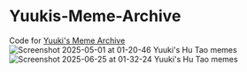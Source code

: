# Yuukis-Meme-Archive
Code for [Yuuki's Meme Archive](https://yuukieatsyou.neocities.org/)
![Screenshot 2025-05-01 at 01-20-46 Yuuki's Hu Tao memes](https://github.com/user-attachments/assets/fa2f27a6-d7ee-4ba7-8156-65981fc7f51e)
![Screenshot 2025-06-25 at 01-32-24 Yuuki's Hu Tao memes](https://github.com/user-attachments/assets/b4d96174-a595-44a8-9346-46ac67cdb564)
